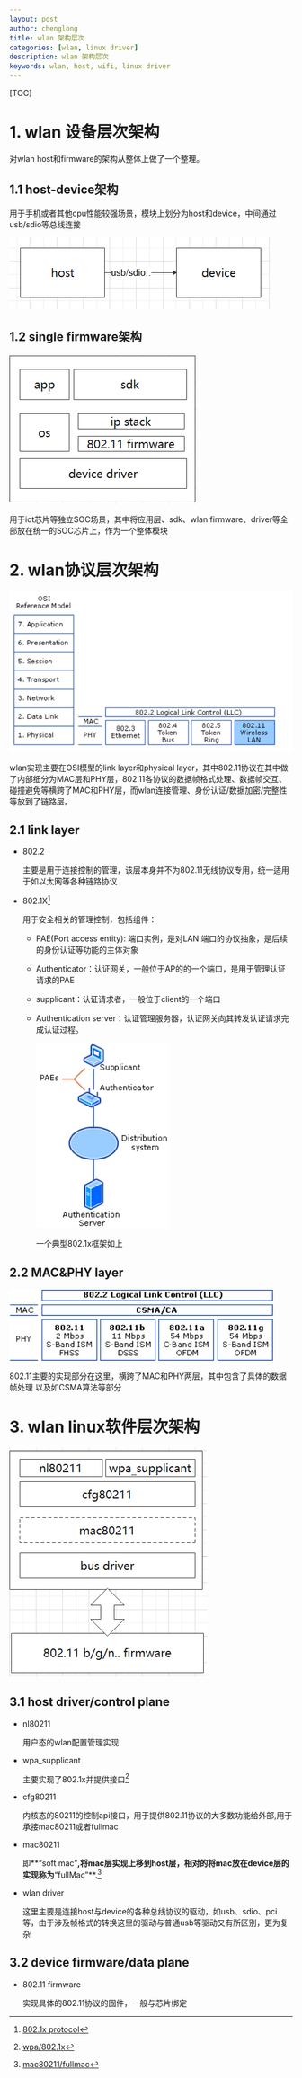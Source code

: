 ```yaml
---  
layout: post  
author: chenglong  
title: wlan 架构层次  
categories: [wlan, linux driver]
description: wlan 架构层次 
keywords: wlan, host, wifi, linux driver
---  
```

[TOC]  

# 1. wlan 设备层次架构  
对wlan host和firmware的架构从整体上做了一个整理。

## 1.1 host-device架构  
用于手机或者其他cpu性能较强场景，模块上划分为host和device，中间通过usb/sdio等总线连接  

![image-20200509165357413](/pic/2020/05/image-20200509165357413.png)  

## 1.2 single firmware架构  

![image-20200509165941408](/pic/2020/05/image-20200509165941408.png)  

用于iot芯片等独立SOC场景，其中将应用层、sdk、wlan firmware、driver等全部放在统一的SOC芯片上，作为一个整体模块  

# 2. wlan协议层次架构  

![image-20200509161742333](/pic/2020/05/image-20200509161742333.png)  

wlan实现主要在OSI模型的link layer和physical layer，其中802.11协议在其中做了内部细分为MAC层和PHY层，802.11各协议的数据帧格式处理、数据帧交互、碰撞避免等横跨了MAC和PHY层，而wlan连接管理、身份认证/数据加密/完整性等放到了链路层。  

## 2.1 link layer  

- 802.2  

  主要是用于连接控制的管理，该层本身并不为802.11无线协议专用，统一适用于如以太网等各种链路协议  

- 802.1X[^1]  

  用于安全相关的管理控制，包括组件：  

  - PAE(Port access entity): 端口实例，是对LAN 端口的协议抽象，是后续的身份认证等功能的主体对象  

  - Authenticator：认证网关，一般位于AP的的一个端口，是用于管理认证请求的PAE  

  - supplicant：认证请求者，一般位于client的一个端口  

  - Authentication server：认证管理服务器，认证网关向其转发认证请求完成认证过程。  

    ![image-20200509163805408](/pic/wlan/image-20200509163805408.png)  

    一个典型802.1x框架如上  

## 2.2 MAC&PHY layer  

![image-20200509163844328](/pic/2020/05/image-20200509163844328.png)  

802.11主要的实现部分在这里，横跨了MAC和PHY两层，其中包含了具体的数据帧处理 以及如CSMA算法等部分  



# 3. wlan linux软件层次架构  

![image-20200509170510216](/pic/2020/05/image-20200509170510216.png)  

## 3.1 host driver/control plane  

- nl80211  

  用户态的wlan配置管理实现  

- wpa_supplicant  

  主要实现了802.1x并提供接口[^3]  

- cfg80211  

  内核态的80211的控制api接口，用于提供802.11协议的大多数功能给外部,用于承接mac80211或者fullmac  

- mac80211  

  即**“soft mac”**,将mac层实现上移到host层，相对的将mac放在device层的实现称为**“fullMac”**.[^2]  

- wlan driver  

  这里主要是连接host与device的各种总线协议的驱动，如usb、sdio、pci等，由于涉及帧格式的转换这里的驱动与普通usb等驱动又有所区别，更为复杂  

## 3.2 device firmware/data plane  

- 802.11 firmware  

  实现具体的802.11协议的固件，一般与芯片绑定  



[^1]:[802.1x protocol](https://1.ieee802.org/security/802-1x/)  
[^ 2]:[mac80211/fullmac](https://wireless.wiki.kernel.org/en/developers/documentation/glossary)  
[^3]:[wpa/802.1x](http://w1.fi/wpa_supplicant/)  
